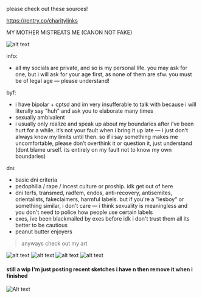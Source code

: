 please check out these sources!

https://rentry.co/charitylinks

MY MOTHER MISTREATS ME (CANON NOT FAKE)

![alt text](https://files.catbox.moe/h9epxr.png)

info:
- all my socials are private, and so is my personal life. you may ask for one, but i will ask for your age first, as none of them are sfw. you must be of legal age — please understand!

byf:
- i have bipolar + cptsd and im very insufferable to talk with because i will literally say "huh" and ask you to elaborate many times
- sexually ambivalent
- i usually only realize and speak up about my boundaries after i’ve been hurt for a while. it’s not your fault when i bring it up late — i just don’t always know my limits until then. so if i say something makes me uncomfortable, please don’t overthink it or question it, just understand (dont blame urself. its entirely on my fault not to know my own boundaries)

dni:
- basic dni criteria
- pedophilia / rape / incest culture or proship. idk get out of here
- dni terfs, transmed, radfem, endos, anti-recovery, antisemites, orientalists, fakeclaimers, harmful labels. but if you're a "lesboy" or something similar, i don't care — i think sexuality is meaningless and you don't need to police how people use certain labels
- exes, ive been blackmailed by exes before idk i don't trust them all its better to be cautious
- peanut butter enjoyers

> anyways check out my art

![alt text](https://files.catbox.moe/p3im38.png)
![alt text](https://files.catbox.moe/mzysu8.png)
![alt text](https://files.catbox.moe/d80ahu.jpg)
![alt text](https://files.catbox.moe/n75jco.png)
#### still a wip I'm just posting recent sketches i have n then remove it when i finished
![Alt text](https://files.catbox.moe/ztam00.jpg)
